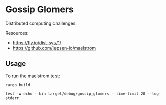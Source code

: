 # Gossip Glomers

Distributed computing challenges.

Resources:
* https://fly.io/dist-sys/1/ 
* https://github.com/jepsen-io/maelstrom


## Usage


To run the maelstrom test:

```
cargo build

test -w echo --bin target/debug/gossip_glomers --time-limit 20 --log-stderr               
```